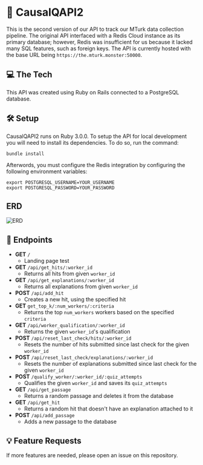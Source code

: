 # 🐥 CausalQAPI2
This is the second version of our API to track our MTurk data collection pipeline. The original API interfaced with a Redis Cloud instance as its primary database; however, Redis was insufficient for us because it lacked many SQL features, such as foreign keys. The API is currently hosted with the base URL being `https://the.mturk.monster:50000`. 

## 💻 The Tech
This API was created using Ruby on Rails connected to a PostgreSQL database. 

## 🛠 Setup
CausalQAPI2 runs on Ruby 3.0.0. To setup the API for local development you will need to install its dependencies. To do so, run the command:
```
bundle install
```

Afterwords, you must configure the Redis integration by configuring the following environment variables:
```
export POSTGRESQL_USERNAME=YOUR_USERNAME
export POSTGRESQL_PASSWORD=YOUR_PASSWORD
```

## ERD
![ERD](https://i.imgur.com/mSglYAX.png)

## 📍 Endpoints
- **GET** `/`
  - Landing page test
- **GET** `/api/get_hits/:worker_id`
  - Returns all hits from given `worker_id`
- **GET** `/api/get_explanations/:worker_id`
  - Returns all explanations from given `worker_id`
- **POST** `/api/add_hit`
  - Creates a new hit, using the specified hit
- **GET** `get_top_k/:num_workers/:criteria`
  - Returns the top `num_workers` workers based on the specified `criteria`
- **GET** `/api/worker_qualification/:worker_id`
  - Returns the given `worker_id`'s qualification
- **POST** `/api/reset_last_check/hits/:worker_id`
  - Resets the number of hits submitted since last check for the given `worker_id`
- **POST** `/api/reset_last_check/explanations/:worker_id`
  - Resets the number of explanations submitted since last check for the given `worker_id`
- **POST** `/qualify_worker/:worker_id/:quiz_attempts`
  - Qualifies the given `worker_id` and saves its `quiz_attempts`
- **GET** `/api/get_passage`
  - Returns a random passage and deletes it from the database
- **GET** `/api/get_hit`
  - Returns a random hit that doesn't have an explanation attached to it
- **POST** `/api/add_passage`
  - Adds a new passage to the database

## 💡 Feature Requests
If more features are needed, please open an issue on this repository. 
